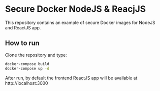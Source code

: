 # Secure Docker NodeJS & ReacjJS

This repository contains an example of secure Docker images for NodeJS and ReactJS app.

## How to run

Clone the repository and type: 

```sh
docker-compose build
docker-compose up -d
```

After run, by default the frontend ReactJS app will be available at http://localhost:3000

